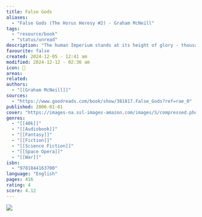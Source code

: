 ```yaml
---
title: False Gods
aliases:
  - "False Gods (The Horus Heresy #2) - Graham McNeill"
tags:
  - "resource/book"
  - "status/unread"
description: "The human Imperium stands at its height of glory - thousands of worlds have been brought to heel by the conquering armies of mankind. At the peak of his powers, Warmaster Horus wields absolute control - but can even he resist the corrupting whispers of Chaos?"
favourite: false
created: 2024-12-05 - 12:41 am
modified: 2024-12-12 - 02:36 am
icon: 📘
areas: 
related: 
authors:
  - "[[Graham McNeill]]"
sources:
  - "https://www.goodreads.com/book/show/381817.False_Gods?ref=rae_0"
published: 2006-01-01
cover: "https://images-na.ssl-images-amazon.com/images/S/compressed.photo.goodreads.com/books/1529706882i/381817.jpg"
genres:
  - "[[40k]]"
  - "[[Audiobook]]"
  - "[[Fantasy]]"
  - "[[Fiction]]"
  - "[[Science Fiction]]"
  - "[[Space Opera]]"
  - "[[War]]"
isbn:
  - "9781844163700"
language: "English"
pages: 416
rating: 4
score: 4.12
---
```


![](https://images-na.ssl-images-amazon.com/images/S/compressed.photo.goodreads.com/books/1529706882i/381817.jpg)

